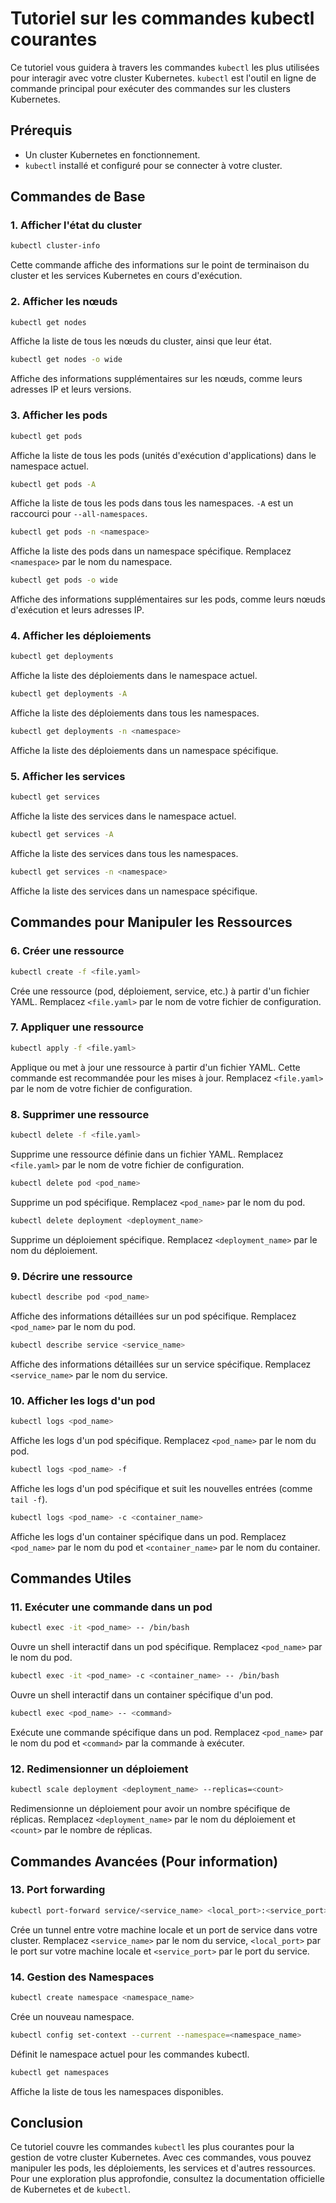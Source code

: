 # Tutoriel sur les commandes kubectl courantes

Ce tutoriel vous guidera à travers les commandes `kubectl` les plus utilisées pour interagir avec votre cluster Kubernetes. `kubectl` est l'outil en ligne de commande principal pour exécuter des commandes sur les clusters Kubernetes.

## Prérequis

*   Un cluster Kubernetes en fonctionnement.
*   `kubectl` installé et configuré pour se connecter à votre cluster.

## Commandes de Base

### 1. Afficher l'état du cluster

```bash
kubectl cluster-info
```

Cette commande affiche des informations sur le point de terminaison du cluster et les services Kubernetes en cours d'exécution.

### 2. Afficher les nœuds

```bash
kubectl get nodes
```

Affiche la liste de tous les nœuds du cluster, ainsi que leur état.

```bash
kubectl get nodes -o wide
```
Affiche des informations supplémentaires sur les nœuds, comme leurs adresses IP et leurs versions.

### 3. Afficher les pods

```bash
kubectl get pods
```

Affiche la liste de tous les pods (unités d'exécution d'applications) dans le namespace actuel.

```bash
kubectl get pods -A
```

Affiche la liste de tous les pods dans tous les namespaces. `-A` est un raccourci pour `--all-namespaces`.

```bash
kubectl get pods -n <namespace>
```

Affiche la liste des pods dans un namespace spécifique. Remplacez `<namespace>` par le nom du namespace.

```bash
kubectl get pods -o wide
```

Affiche des informations supplémentaires sur les pods, comme leurs nœuds d'exécution et leurs adresses IP.

### 4. Afficher les déploiements

```bash
kubectl get deployments
```

Affiche la liste des déploiements dans le namespace actuel.

```bash
kubectl get deployments -A
```

Affiche la liste des déploiements dans tous les namespaces.

```bash
kubectl get deployments -n <namespace>
```

Affiche la liste des déploiements dans un namespace spécifique.

### 5. Afficher les services

```bash
kubectl get services
```

Affiche la liste des services dans le namespace actuel.

```bash
kubectl get services -A
```

Affiche la liste des services dans tous les namespaces.

```bash
kubectl get services -n <namespace>
```

Affiche la liste des services dans un namespace spécifique.

## Commandes pour Manipuler les Ressources

### 6. Créer une ressource

```bash
kubectl create -f <file.yaml>
```

Crée une ressource (pod, déploiement, service, etc.) à partir d'un fichier YAML. Remplacez `<file.yaml>` par le nom de votre fichier de configuration.

### 7. Appliquer une ressource

```bash
kubectl apply -f <file.yaml>
```

Applique ou met à jour une ressource à partir d'un fichier YAML. Cette commande est recommandée pour les mises à jour. Remplacez `<file.yaml>` par le nom de votre fichier de configuration.

### 8. Supprimer une ressource

```bash
kubectl delete -f <file.yaml>
```

Supprime une ressource définie dans un fichier YAML. Remplacez `<file.yaml>` par le nom de votre fichier de configuration.

```bash
kubectl delete pod <pod_name>
```

Supprime un pod spécifique. Remplacez `<pod_name>` par le nom du pod.

```bash
kubectl delete deployment <deployment_name>
```

Supprime un déploiement spécifique. Remplacez `<deployment_name>` par le nom du déploiement.

### 9. Décrire une ressource

```bash
kubectl describe pod <pod_name>
```

Affiche des informations détaillées sur un pod spécifique. Remplacez `<pod_name>` par le nom du pod.

```bash
kubectl describe service <service_name>
```

Affiche des informations détaillées sur un service spécifique. Remplacez `<service_name>` par le nom du service.

### 10. Afficher les logs d'un pod

```bash
kubectl logs <pod_name>
```

Affiche les logs d'un pod spécifique. Remplacez `<pod_name>` par le nom du pod.

```bash
kubectl logs <pod_name> -f
```

Affiche les logs d'un pod spécifique et suit les nouvelles entrées (comme `tail -f`).

```bash
kubectl logs <pod_name> -c <container_name>
```

Affiche les logs d'un container spécifique dans un pod. Remplacez `<pod_name>` par le nom du pod et `<container_name>` par le nom du container.

## Commandes Utiles

### 11. Exécuter une commande dans un pod

```bash
kubectl exec -it <pod_name> -- /bin/bash
```

Ouvre un shell interactif dans un pod spécifique. Remplacez `<pod_name>` par le nom du pod.

```bash
kubectl exec -it <pod_name> -c <container_name> -- /bin/bash
```

Ouvre un shell interactif dans un container spécifique d'un pod.

```bash
kubectl exec <pod_name> -- <command>
```

Exécute une commande spécifique dans un pod. Remplacez `<pod_name>` par le nom du pod et `<command>` par la commande à exécuter.

### 12. Redimensionner un déploiement

```bash
kubectl scale deployment <deployment_name> --replicas=<count>
```

Redimensionne un déploiement pour avoir un nombre spécifique de réplicas. Remplacez `<deployment_name>` par le nom du déploiement et `<count>` par le nombre de réplicas.

## Commandes Avancées (Pour information)

### 13. Port forwarding

```bash
kubectl port-forward service/<service_name> <local_port>:<service_port>
```

Crée un tunnel entre votre machine locale et un port de service dans votre cluster. Remplacez `<service_name>` par le nom du service, `<local_port>` par le port sur votre machine locale et `<service_port>` par le port du service.

### 14. Gestion des Namespaces

```bash
kubectl create namespace <namespace_name>
```

Crée un nouveau namespace.

```bash
kubectl config set-context --current --namespace=<namespace_name>
```

Définit le namespace actuel pour les commandes kubectl.

```bash
kubectl get namespaces
```

Affiche la liste de tous les namespaces disponibles.

## Conclusion

Ce tutoriel couvre les commandes `kubectl` les plus courantes pour la gestion de votre cluster Kubernetes. Avec ces commandes, vous pouvez manipuler les pods, les déploiements, les services et d'autres ressources. Pour une exploration plus approfondie, consultez la documentation officielle de Kubernetes et de `kubectl`.
